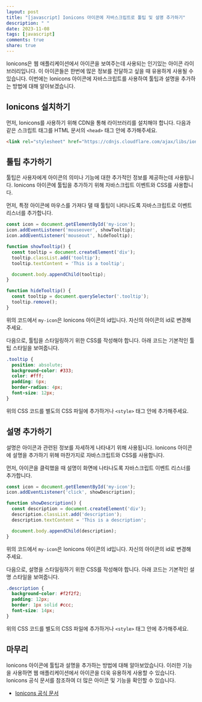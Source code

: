 ```yaml
---
layout: post
title: "[javascript] Ionicons 아이콘에 자바스크립트로 툴팁 및 설명 추가하기"
description: " "
date: 2023-11-08
tags: [javascript]
comments: true
share: true
---
```


Ionicons은 웹 애플리케이션에서 아이콘을 보여주는데 사용되는 인기있는 아이콘 라이브러리입니다. 이 아이콘들은 한번에 많은 정보를 전달하고 싶을 때 유용하게 사용될 수 있습니다. 이번에는 Ionicons 아이콘에 자바스크립트를 사용하여 툴팁과 설명을 추가하는 방법에 대해 알아보겠습니다.

## Ionicons 설치하기

먼저, Ionicons를 사용하기 위해 CDN을 통해 라이브러리를 설치해야 합니다. 다음과 같은 스크립트 태그를 HTML 문서의 `<head>` 태그 안에 추가해주세요.

```html
<link rel="stylesheet" href="https://cdnjs.cloudflare.com/ajax/libs/ionicons/5.5.3/css/ionicons.min.css" />
```

## 툴팁 추가하기

툴팁은 사용자에게 아이콘의 의미나 기능에 대한 추가적인 정보를 제공하는데 사용됩니다. Ionicons 아이콘에 툴팁을 추가하기 위해 자바스크립트 이벤트와 CSS를 사용합니다.

먼저, 특정 아이콘에 마우스를 가져다 댈 때 툴팁이 나타나도록 자바스크립트로 이벤트 리스너를 추가합니다.

```javascript
const icon = document.getElementById('my-icon');
icon.addEventListener('mouseover', showTooltip);
icon.addEventListener('mouseout', hideTooltip);

function showTooltip() {
  const tooltip = document.createElement('div');
  tooltip.classList.add('tooltip');
  tooltip.textContent = 'This is a tooltip';

  document.body.appendChild(tooltip);
}

function hideTooltip() {
  const tooltip = document.querySelector('.tooltip');
  tooltip.remove();
}
```

위의 코드에서 `my-icon`은 Ionicons 아이콘의 id입니다. 자신의 아이콘의 id로 변경해주세요.

다음으로, 툴팁을 스타일링하기 위한 CSS를 작성해야 합니다. 아래 코드는 기본적인 툴팁 스타일을 보여줍니다.

```css
.tooltip {
  position: absolute;
  background-color: #333;
  color: #fff;
  padding: 6px;
  border-radius: 4px;
  font-size: 12px;
}
```

위의 CSS 코드를 별도의 CSS 파일에 추가하거나 `<style>` 태그 안에 추가해주세요.

## 설명 추가하기

설명은 아이콘과 관련된 정보를 자세하게 나타내기 위해 사용됩니다. Ionicons 아이콘에 설명을 추가하기 위해 마찬가지로 자바스크립트와 CSS를 사용합니다.

먼저, 아이콘을 클릭했을 때 설명이 화면에 나타나도록 자바스크립트 이벤트 리스너를 추가합니다.

```javascript
const icon = document.getElementById('my-icon');
icon.addEventListener('click', showDescription);

function showDescription() {
  const description = document.createElement('div');
  description.classList.add('description');
  description.textContent = 'This is a description';

  document.body.appendChild(description);
}
```

위의 코드에서 `my-icon`은 Ionicons 아이콘의 id입니다. 자신의 아이콘의 id로 변경해주세요.

다음으로, 설명을 스타일링하기 위한 CSS를 작성해야 합니다. 아래 코드는 기본적인 설명 스타일을 보여줍니다.

```css
.description {
  background-color: #f2f2f2;
  padding: 12px;
  border: 1px solid #ccc;
  font-size: 14px;
}
```

위의 CSS 코드를 별도의 CSS 파일에 추가하거나 `<style>` 태그 안에 추가해주세요.

## 마무리

Ionicons 아이콘에 툴팁과 설명을 추가하는 방법에 대해 알아보았습니다. 이러한 기능을 사용하면 웹 애플리케이션에서 아이콘을 더욱 유용하게 사용할 수 있습니다. Ionicons 공식 문서를 참조하여 더 많은 아이콘 및 기능을 확인할 수 있습니다.

- [Ionicons 공식 문서](https://ionic.io/ionicons)